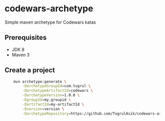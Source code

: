 # codewars-archetype
Simple maven archetype for Codewars katas

Prerequisites
-------------

- JDK 8
- Maven 3

Create a project
----------------

```bash
    mvn archetype:generate \
        -DarchetypeGroupId=com.tugrul \
        -DarchetypeArtifactId=codewars \
        -DarchetypeVersion=1.0.0 \
        -DgroupId=my.groupid \
        -DartifactId=my-artifactId \
        -Dversion=version \
        -DarchetypeRepository=https://github.com/TugrulAsik/codewars-archetype
```
